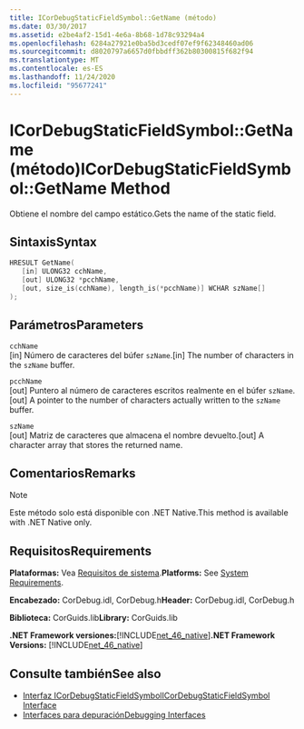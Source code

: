 ```yaml
---
title: ICorDebugStaticFieldSymbol::GetName (método)
ms.date: 03/30/2017
ms.assetid: e2be4af2-15d1-4e6a-8b68-1d78c93294a4
ms.openlocfilehash: 6284a27921e0ba5bd3cedf07ef9f62348460ad06
ms.sourcegitcommit: d8020797a6657d0fbbdff362b80300815f682f94
ms.translationtype: MT
ms.contentlocale: es-ES
ms.lasthandoff: 11/24/2020
ms.locfileid: "95677241"
---
```

# <a name="icordebugstaticfieldsymbolgetname-method"></a><span data-ttu-id="9cb51-102">ICorDebugStaticFieldSymbol::GetName (método)</span><span class="sxs-lookup"><span data-stu-id="9cb51-102">ICorDebugStaticFieldSymbol::GetName Method</span></span>

<span data-ttu-id="9cb51-103">Obtiene el nombre del campo estático.</span><span class="sxs-lookup"><span data-stu-id="9cb51-103">Gets the name of the static field.</span></span>  
  
## <a name="syntax"></a><span data-ttu-id="9cb51-104">Sintaxis</span><span class="sxs-lookup"><span data-stu-id="9cb51-104">Syntax</span></span>  
  
```cpp  
HRESULT GetName(  
   [in] ULONG32 cchName,
   [out] ULONG32 *pcchName,
   [out, size_is(cchName), length_is(*pcchName)] WCHAR szName[]  
);  
```  
  
## <a name="parameters"></a><span data-ttu-id="9cb51-105">Parámetros</span><span class="sxs-lookup"><span data-stu-id="9cb51-105">Parameters</span></span>  

 `cchName`  
 <span data-ttu-id="9cb51-106">[in] Número de caracteres del búfer `szName`.</span><span class="sxs-lookup"><span data-stu-id="9cb51-106">[in] The number of characters in the `szName` buffer.</span></span>  
  
 `pcchName`  
 <span data-ttu-id="9cb51-107">[out] Puntero al número de caracteres escritos realmente en el búfer `szName`.</span><span class="sxs-lookup"><span data-stu-id="9cb51-107">[out] A pointer to the number of characters actually written to the `szName` buffer.</span></span>  
  
 `szName`  
 <span data-ttu-id="9cb51-108">[out] Matriz de caracteres que almacena el nombre devuelto.</span><span class="sxs-lookup"><span data-stu-id="9cb51-108">[out] A character array that stores the returned name.</span></span>  
  
## <a name="remarks"></a><span data-ttu-id="9cb51-109">Comentarios</span><span class="sxs-lookup"><span data-stu-id="9cb51-109">Remarks</span></span>  
  
> [!NOTE]
> <span data-ttu-id="9cb51-110">Este método solo está disponible con .NET Native.</span><span class="sxs-lookup"><span data-stu-id="9cb51-110">This method is available with .NET Native only.</span></span>  
  
## <a name="requirements"></a><span data-ttu-id="9cb51-111">Requisitos</span><span class="sxs-lookup"><span data-stu-id="9cb51-111">Requirements</span></span>  

 <span data-ttu-id="9cb51-112">**Plataformas:** Vea [Requisitos de sistema](../../get-started/system-requirements.md).</span><span class="sxs-lookup"><span data-stu-id="9cb51-112">**Platforms:** See [System Requirements](../../get-started/system-requirements.md).</span></span>  
  
 <span data-ttu-id="9cb51-113">**Encabezado:** CorDebug.idl, CorDebug.h</span><span class="sxs-lookup"><span data-stu-id="9cb51-113">**Header:** CorDebug.idl, CorDebug.h</span></span>  
  
 <span data-ttu-id="9cb51-114">**Biblioteca:** CorGuids.lib</span><span class="sxs-lookup"><span data-stu-id="9cb51-114">**Library:** CorGuids.lib</span></span>  
  
 <span data-ttu-id="9cb51-115">**.NET Framework versiones:**[!INCLUDE[net_46_native](../../../../includes/net-46-native-md.md)]</span><span class="sxs-lookup"><span data-stu-id="9cb51-115">**.NET Framework Versions:** [!INCLUDE[net_46_native](../../../../includes/net-46-native-md.md)]</span></span>  
  
## <a name="see-also"></a><span data-ttu-id="9cb51-116">Consulte también</span><span class="sxs-lookup"><span data-stu-id="9cb51-116">See also</span></span>

- [<span data-ttu-id="9cb51-117">Interfaz ICorDebugStaticFieldSymbol</span><span class="sxs-lookup"><span data-stu-id="9cb51-117">ICorDebugStaticFieldSymbol Interface</span></span>](icordebugstaticfieldsymbol-interface.md)
- [<span data-ttu-id="9cb51-118">Interfaces para depuración</span><span class="sxs-lookup"><span data-stu-id="9cb51-118">Debugging Interfaces</span></span>](debugging-interfaces.md)
